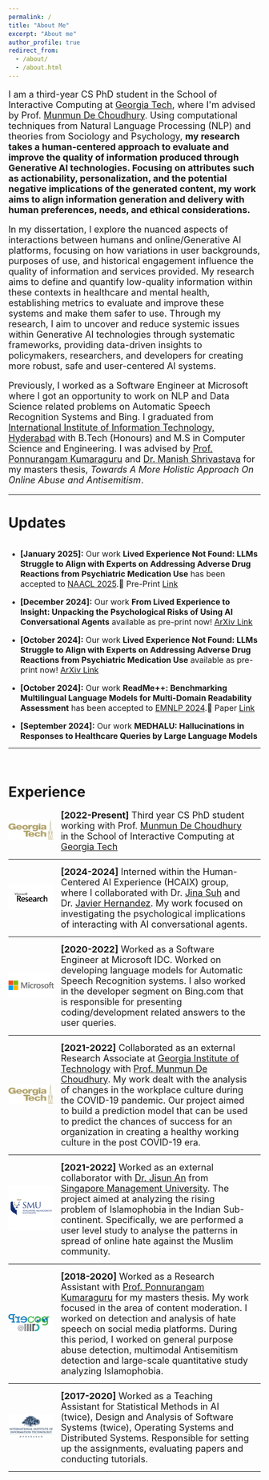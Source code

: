 ```yaml
---
permalink: /
title: "About Me"
excerpt: "About me"
author_profile: true
redirect_from: 
  - /about/
  - /about.html
---
```

<p style="font-size:large;">
I am a third-year CS PhD student in the School of Interactive Computing at <a href="https://www.gatech.edu/">Georgia Tech</a>, where I'm advised by Prof. <a href="http://www.munmund.net/">Munmun De Choudhury</a>. Using computational techniques from Natural Language Processing (NLP) and theories from Sociology and Psychology, <b>my research takes a human-centered approach to evaluate and improve the quality of information produced through Generative AI technologies. Focusing on attributes such as actionability, personalization, and the potential negative implications of the generated content, my work aims to align information generation and delivery with human preferences, needs, and ethical considerations.</b>

</p>

<p style="font-size:large;">
In my dissertation, I explore the nuanced aspects of interactions between humans and online/Generative AI platforms, focusing on how variations in user backgrounds, purposes of use, and historical engagement influence the quality of information and services provided. My research aims to define and quantify low-quality information within these contexts in healthcare and mental health, establishing metrics to evaluate and improve these systems and make them safer to use. Through my research, I aim to uncover and reduce systemic issues within Generative AI technologies through systematic frameworks, providing data-driven insights to policymakers, researchers, and developers for creating more robust, safe and user-centered AI systems.
</p>


<p style="font-size:large;">
Previously, I worked as a Software Engineer at Microsoft where I got an opportunity to work on NLP and Data Science related problems on Automatic Speech Recognition Systems and Bing. I graduated from <a href="https://www.iiit.ac.in/">International Institute of Information Technology, Hyderabad</a> with B.Tech (Honours) and M.S in Computer Science and Engineering. I was advised by <a href="https://precog.iiit.ac.in/">Prof. Ponnurangam Kumaraguru</a> and <a href="https://www.iiit.ac.in/people/faculty/m.shrivastava/">Dr. Manish Shrivastava</a> for my masters thesis, <i>Towards A More Holistic Approach On Online Abuse and Antisemitism</i>.
</p>

------

Updates
======

<div style="overflow-y: scroll; height:400px;">
<ul>

<li><p style="font-size:medium;"><b>[January 2025]:</b> Our work <b>Lived Experience Not Found: LLMs Struggle to Align with Experts on
Addressing Adverse Drug Reactions from Psychiatric Medication Use</b> has been accepted to <a href="https://2025.naacl.org/">NAACL 2025</a>.🥳 Pre-Print <a href="https://arxiv.org/abs/2410.19155">Link</a></p></li>

<li><p style="font-size:medium;"><b>[December 2024]:</b> Our work <b>From Lived Experience to Insight: Unpacking the Psychological Risks of Using AI Conversational Agents</b> available as pre-print now! <a href="https://arxiv.org/abs/2412.07951">ArXiv Link</a></p></li>
  
<li><p style="font-size:medium;"><b>[October 2024]:</b> Our work <b>Lived Experience Not Found: LLMs Struggle to Align with Experts on
Addressing Adverse Drug Reactions from Psychiatric Medication Use</b> available as pre-print now! <a href="https://arxiv.org/pdf/2410.19155">ArXiv Link</a></p></li>

<li><p style="font-size:medium;"><b>[October 2024]:</b> Our work <b>ReadMe++: Benchmarking Multilingual Language Models for Multi-Domain Readability Assessment</b> has been accepted to <a href="https://2024.emnlp.org/">EMNLP 2024</a>.🥳 Paper <a href="https://aclanthology.org/2024.emnlp-main.682.pdf">Link</a></p></li>

<li><p style="font-size:medium;"><b>[September 2024]:</b> Our work <b>MEDHALU: Hallucinations in Responses to Healthcare Queries by
Large Language Models</b> available as pre-print now! <a href="https://arxiv.org/pdf/2409.19492">ArXiv Link</a></p></li>
  
<li><p style="font-size:medium;"><b>[May 2024]:</b> Started my research internship in the Human-Centered AI (HCAIX) group at Microsoft Research.😄</p></li>

<li><p style="font-size:medium;"><b>[April 2024]:</b> Passed my Ph.D. Qualifiers at Georgia Tech.📚🥳</p></li>
  
<li><p style="font-size:medium;"><b>[January 2024]:</b> Our work <b>Better to Ask in English: Cross-Lingual Evaluation of Large Language Models for Healthcare Queries</b> has been accepted to the <a href="https://www2024.thewebconf.org/">Web Conference 2024</a>.🥳 Paper <a href="https://dl.acm.org/doi/pdf/10.1145/3589334.3645643">Link</a></p></li>

<li><p style="font-size:medium;"><b>[October 2023]:</b> Our work <b>Understanding the Humans Behind Online Misinformation: An Observational Study Through the Lens of the COVID-19 Pandemic</b> available as pre-print now! <a href="https://arxiv.org/abs/2310.08483">ArXiv Link</a></p></li>

<li><p style="font-size:medium;"><b>[January 2023]:</b> Our work <b>What Makes Some Workplaces More Favorable to Remote Work? Unpacking Employee Experiences During COVID-19 Via Glassdoor</b> has been accepted at the proceedings of 15th ACM Web Science Conference (WebSci’23). <a href="https://dl.acm.org/doi/10.1145/3578503.3583602">Paper Link</a></p></li>

<li><p style="font-size:medium;"><b>[August 2022]:</b> Joined Georgia Tech as a CS PhD student :) Go Jackets!</p></li>

<li><p style="font-size:medium;"><b>[July 2021]:</b> Our work <b>“A Virus Has No Religion”: Analyzing Islamophobia on Twitter During the COVID-19 Outbreak</b> has been accepted at the proceedings of 32nd ACM Conference on Hypertext and Social Media (HT ’21). <a href="https://dl.acm.org/doi/10.1145/3465336.3475111">Paper Link</a></p></li>

<li><p style="font-size:medium;"><b>[June 2021]:</b> Invited as a speaker at the AI/ML Venture event organised by Girl Up Ahsaas. I'll be talking about getting started with academic research and opportunities in the industry.</p></li>

</ul>
</div>

------
<br>

Experience
======

<div class="row"> 
  <span style="width:20%; height:auto; display: inline-block; justify-content:center; vertical-align: middle;"><img src="/images/gt_logo.png" alt="Georgia Tech Icon" style="max-width:90%; height:auto; object-fit: contain; margin:auto;"></span>
  <span style="width:75%; height:auto; display: inline-block; vertical-align: middle;font-size:large;"><b>[2022-Present]</b> Third year CS PhD student working with Prof. <a href="http://www.munmund.net/">Munmun De Choudhury</a> in the School of Interactive Computing at <a href="https://www.gatech.edu/">Georgia Tech</a></span>
</div>

------

<div class="row"> 
  <span style="width:20%; height:auto; display: inline-block; justify-content:center; vertical-align: middle;"><img src="/images/msr_logo.jpg" alt="Microsoft Research Icon" style="max-width:90%; height:auto; object-fit: contain; margin:auto;"></span>
  <span style="width:75%; height:auto; display: inline-block; vertical-align: middle;font-size:large;"><b>[2024-2024]</b> Interned within the Human-Centered AI Experience (HCAIX) group, where I collaborated with Dr. <a href="https://www.jinasuh.com/">Jina Suh</a> and Dr. <a href="https://www.microsoft.com/en-us/research/people/javierh/">Javier Hernandez</a>. My work focused on investigating the psychological implications of interacting with AI conversational agents.</span>
</div>

------

<div class="row"> 
  <span style="width:20%; height:auto; display: inline-block; justify-content:center; vertical-align: middle;"><img src="/images/ms_logo.png" alt="Microsoft Icon" style="max-width:90%; height:auto; object-fit: contain; margin:auto;"></span>
  <span style="width:75%; height:auto; display: inline-block; vertical-align: middle;font-size:large;"><b>[2020-2022]</b> Worked as a Software Engineer at Microsoft IDC. Worked on developing language models for Automatic Speech Recognition systems. I also worked in the developer segment on Bing.com that is responsible for presenting coding/development related answers to the user queries.</span>
</div>

------

<div class="row"> 
  <span style="width:20%; height:auto; display: inline-block; justify-content:center; vertical-align: middle;"><img src="/images/gt_logo.png" alt="Georgia Tech Icon" style="max-width:90%; height:auto; object-fit: contain; margin:auto;"></span>
  <span style="width:75%; height:auto; display: inline-block; vertical-align: middle;font-size:large;"><b>[2021-2022]</b> Collaborated as an external Research Associate at <a href="https://www.gatech.edu/">Georgia Institute of Technology</a> with <a href="http://www.munmund.net/">Prof. Munmun De Choudhury</a>. My work dealt with the analysis of changes in the workplace culture during the COVID-19 pandemic. Our project aimed to build a prediction model that can be used to predict the chances of success for an organization in creating a healthy working culture in the post COVID-19 era.</span>
</div>

------

<div class="row"> 
  <span style="width:20%; height:auto; display: inline-block; justify-content:center; vertical-align: middle;"><img src="/images/smu_logo.jpeg" alt="SMU Icon" style="max-width:90%; height:auto; object-fit: contain; margin:auto;"></span>
  <span style="width:75%; height:auto; display: inline-block; vertical-align: middle;font-size:large;"><b>[2021-2022]</b> Worked as an external collaborator with <a href="https://jisun.me/">Dr. Jisun An</a> from <a href="https://www.smu.edu.sg/">Singapore Management University</a>. The project aimed at analyzing the rising problem of Islamophobia in the Indian Sub-continent. Specifically, we are performed a user level study to analyse the patterns in spread of online hate against the Muslim community.</span>
</div>

------

<div class="row"> 
  <span style="width:20%; height:auto; display: inline-block; justify-content:center; vertical-align: middle;"><img src="/images/precog_logo.png" alt="Precog Icon" style="max-width:90%; height:auto; object-fit: contain; margin:auto;"></span>
  <span style="width:75%; height:auto; display: inline-block; vertical-align: middle;font-size:large;"><b>[2018-2020]</b> Worked as a Research Assistant with <a href="https://precog.iiit.ac.in/">Prof. Ponnurangam Kumaraguru</a> for my masters thesis. My work focused in the area of content moderation. I worked on detection and analysis of hate speech on social media platforms. During this period, I worked on general purpose abuse detection, multimodal Antisemitism detection and large-scale quantitative study analyzing Islamophobia.</span>
</div>

------

<div class="row"> 
  <span style="width:20%; height:auto; display: inline-block; justify-content:center; vertical-align: middle;"><img src="/images/iiit_logo.png" alt="IIIT Hyderabad Icon" style="max-width:90%; height:auto; object-fit: contain; margin:auto;"></span>
  <span style="width:75%; height:auto; display: inline-block; vertical-align: middle;font-size:large;"><b>[2017-2020]</b> Worked as a Teaching Assistant for Statistical Methods in AI (twice), Design and Analysis of Software Systems (twice), Operating Systems and Distributed Systems. Responsible for setting up the assignments, evaluating papers and conducting tutorials.</span>
</div>

------







